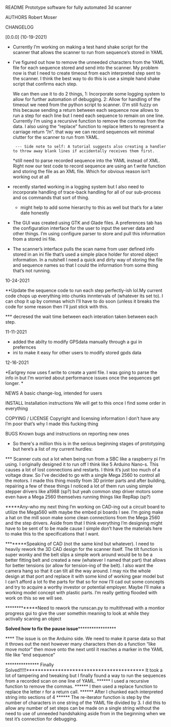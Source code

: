 README 	Prototype software for fully automated 3d scanner


AUTHORS 	Robert Moser



CHANGELOG 	

[0.0.0]
(10-19-2021)

* Currently I’m working on making a test hand shake script for the scanner that allows the scanner to run from sequence’s stored in YAML

*  I’ve figured out how to remove the unneeded characters from the YAML file for each sequence stored and send into the scanner. My problem now is that  I need to create timeout from each interpreted step sent to the scanner. I think the best way to do this is use a simple hand shake script that confirms each step.

	We can then use it to do 2 things, 1: Incorporate some logging system to allow for further automation of debugging. 2: Allow for handling of the timeout we need from the python script to scanner. (I’m still fuzzy on this because sending a return between each sequence now allows to run a step for each line but I need each sequence to remain on one line. Currently I’m using a recursive function to remove the commas from the data. I also using the “replace” function to replace letters to represent a carriage return “/n”.  that way we can record sequences wit minimal clutter for the scanner to run from YAML. 

		--- Side note to self: A tutorial suggests also creating a handler to throw away blank lines if accidentally receives them first. 

	*still need to parse recorded sequence into the YAML instead of XML. Right now our test code 	to record sequence are using an f.write function and storing the file as an XML file. Which for obvious reason isn’t working out at all

* recently started working in a logging system but I also need to incorporate handling of trace-back handling for all of our sub-process and os commands that sort of thing.
	- might help to add some hierarchy to this as well but that’s for a later date honestly

*  The GUI was created using GTK and Glade files. A preferences tab has the configuration interface for the user to input the server data and other things. I’m using configure parser to store and pull this information from a stored ini file.

*  The scanner’s interface pulls the scan name from user defined info stored in an ini file that’s used a simple place holder for stored object information. In a nutshell I need a quick and dirty way of storing the file and sequence names so that I could the information from some thing that’s not running.

10-24-2021

**Update the sequence code to run each step perfectly-ish lol.My current code chops up everything into chunks innntervals of (whatever its set to). I can chop it up by commas which I'll have to do soon (unless it breaks the code for some reason then I'll just stick with this.

*** decresed the wait time between each interation taken between each step.  

11-11-2021

* added the abilty to modify GPSdata manually through a gui in prefernces
* ini to make it easy for other users to modify stored gpds data

12-16-2021

*Earlgrey now uses f.write to create a yaml file. I was going to parse the info in but I’m worried about performance issues once the sequences get longer.
*

NEWS 	A basic change-log, intended for users

INSTALL 	Installation instructions
We will get to this once I find some order in everything

COPYING / LICENSE 	Copyright and licensing information
I don’t have any I’m poor that’s why I made this fucking thing

BUGS 	Known bugs and instructions on reporting new ones

* So there's a million this is in the serious beginning stages of prototyping
but here’s a list of my current hurdles:

*** Scanner cuts out a lot when being run from a SBC like a raspberry pi I’m using. I originally designed it to run off I think like 5 Arduino Nano-s. This causes a lot of lost connections and restarts. I think it’s just too much of a voltage draw. So I’ve decided to go with a single Mega 2560 to control all the motors. I made this thing mostly from 3D printer parts and after building, repairing a few of these things I noticed a lot of them run using simple stepper drivers like a1988 (sp?) but yeah common step driver motors some even have a Mega 2560 themselves running things like RepRap (sp?)

*****Any-who my next thing I’m working on CAD-ing out a circuit board to utilize the Mega560  with maybe the embed pi boards I see. I’m going make a hat on the mill soon make some clean connections from the Mega 2560 and the step drivers. Aside from that I think everything I’m designing might have to be sent of to be made cause I simple don’t have the materials here to make this to the specifications that I want.

********Speaking  of CAD (not the same kind but whatever). I need to heavily rework the 3D CAD design for the scanner itself. The tilt function is super wonky and the belt slips a simple work around would be to be a better fitting belt and created a new (whatever I named that part) that allows for better tensions (or allow for tension-ing of the belt). I also want the camera hang so that it can tilt all the way around. I may nix the whole design at that port and replace it with some kind of working gear model but I can’t afford a lot fo the parts for that so for now I’ll cad out some concepts and try to acquire a worthy investor or potential employer. Maybe I’ll make a working model concept with plastic parts. I’m really getting flooded with work on this so we will see. 


*************Need to rework the runscan.py to multithread with a montior progress gui to give the user somethin meaning to look at while they activally scaning an object

******************Solved how to fix the pause issue***********************************

**** The issue is on the Arduino side. We need to make it parse data so that it throws out the next however many characters then do a function “like move motor” then move onto the next until it reaches a marker in the YAML file like “end sequence”

*************** Finally Solved!!!!!*****************************************
It took a lot of tampering and tweaking but I finally found a way to run the sequences from a recorded scan on one line of YAML.
****** I used a recursive function to remove the commas.
****** I then used a replace function to replace the letter r for a return call.
****** After I chunked each interpreted string into sections of 4
****** The re-iterator function is step by the number of characters in one string of the YAML file divided by 3. I did this to allow any number of set steps can be made on a single string without the need to use of unneeded handshaking aside from in the beginning when we test it’s connection for debugging. 


